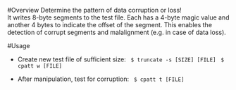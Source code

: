 #Overview
Determine the pattern of data corruption or loss!  
It writes 8-byte segments to the test file. Each has a 4-byte magic value and another 4 bytes to indicate the offset of the segment. This enables the detection of corrupt segments and malalignment (e.g. in case of data loss).

#Usage
* Create new test file of sufficient size:
` $ truncate -s [SIZE] [FILE]`
` $ cpatt w [FILE]`

* After manipulation, test for corruption:
` $ cpatt t [FILE]`